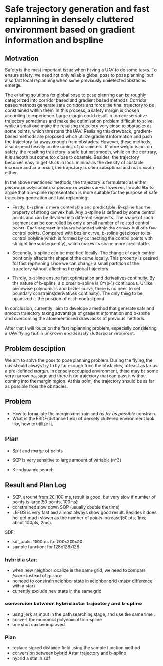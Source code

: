 # Safe trajectory generation and fast replanning in densely cluttered environment based on gradient information and bspline

## Motivation
Safety is the most important issue when having a UAV to do some tasks. To ensure safety, we need not only reliable global pose to pose planning, but also fast local replanning when some previously undetected obstacles emerge.  

The existing solutions for global pose to pose planning can be roughly categorized into corridor based and gradient based methods. Corridor based methods generate safe corridors and force the final trajectory to be constrained within them. In this process, a safety margin is chosen according to experience. Large margin could result in too conservative trajectory sometimes and make the optimization problem difficult to solve, while a small one make the resulting trajectory very close to obstacles at some points, which threatens the UAV. Realizing this drawback, gradient-based methods are proposed which utilize gradient information and push the trajectory far away enough from obstacles. However, these methods also depend heavily on the tuning of parameters. If more weight is put on safety, the resulting trajectory is safe but not smooth, while on the contrary, it is smooth but come too close to obastale. Besides, the trajectory becomes easy to get stuck in local minima as the density of obstacle increase and as a result, the trajectory is often suboptimal and not smooth either.

In the above mentioned methods, the trajectory is formulated as either piecewise polynomials or piecewise bezier curve. However, I would like to argue that a b-spline representation is more suitable for the purpose of safe trajectory generation and fast replanning:

* Firstly, b-spline is more controlable and predictable. B-spline has the property of strong convex hull. Any b-spline is defined by some control points and can be devided into different segments. The shape of each segment can be controlled by only a small number of related control points. Each segment is always bounded within the convex hull of a few control points. Compared with bezier curve, b-spline get closer to its control polyline(which is formed by connecting the control points with straight line subsequently), which makes its shape more predictable.

* Secondly, b-spline can be modified locally. The change of each control point only affects the shape of the curve locally. This property is desired for fast replanning since we can change a small partition of the trajectory without affecting the global trajectory.

* Thirdly, b-spline ensure fast optimization and derivatives continuity. By the nature of b-spline, a _p_ order b-spline is C^(p-1) continuous. Unlike piecewise polynomials and bezier curve, there is no need to set boundary constrains(derivatives continuity). The only thing to be optimized is the position of each control point.

In conclusion, currently I aim to develope a method that generate safe and smooth trajectory taking advantage of gradient information and b-spline and overcoming the aforementioned drawbacks of previous methods. 

After that I will foucs on the fast replanning problem, especially considering a UAV flying fast in unknown and densely cluttered environment.

## Problem desciption
We aim to solve the pose to pose planning problem. During the flying, the uav should always try to fly far enough from the obstacles, at least as far as a pre-defined *margin*. In densely occupied environment, there may be some very narrow passage and there is no trajectory that can pass it without coming into the margin region. At this point, the trajectory should be as far as possible from the obstacles.

## Problem
* How to formulate the margin constrain and _as far as possible_ constrain.
* What is the ESDF(distance field) of densely cluttered environment look like, how to utilize it.

## Plan
* Spilt and merge of points
 - SQP is very sensitive to large amount of variable (n^3)
* Kinodynamic search


## Result and Plan Log
 - SQP, around from 20-100 ms, result is good, but very slow if number of points is large(50 points, 100ms)
 - constrained slow down SQP (usually double the time)
 - LBFGS is very fast and almost always show good result. Besides it does not get much slower as the number of points increase(50 pts, 1ms; about 100pts, 2ms).


 SDF:
 - sdf_tools: 1000ms for 200x200x50
 - sample function:  for 128x128x128

 ### hybrid a star:

 - when new neighbor localize in the same grid, we need to compare _fscore_ instead of _gscore_
 - no need to constrain neighbor state in neighbor grid (major difference with a star) 
 - currently exclude new state in the same grid


### conversion between hybrid astar trajectory and b-spline 

<!-- - The interval of the b-spline should first selected -> ts
- divide every segment of the b-spline into N parts, each part has the time length of tm = ts/N -> N
- sample at j x tm and get some sample points from the trajectory  
- use this points for least squares problem, solved using Eigen
- when N = 4, i.e., we have 5 sample points for each b-spline segment, the matrix of control point is
[[ 0.00833333333333333       , 0.216666666666667,  0.55, + 0.216666666666667, 0.00833333333333333, 0.0]]
[[ 0.0019775390625           , 0.124910481770833,  0.519645182291667        , 0.328076171875     , + 0.0253824869791667, 0.0]]
[[ 0.000260416666666667      , 0.06171875       ,  0.438020833333333        , 0.438020833333333  , + 0.06171875,  0.000260416666666667]]
[[ 0, + 0.0253824869791667   , 0.328076171875   ,  0.519645182291667        , 0.124910481770833  , + 0.0019775390625]]
[[ 0.0,   0.00833333333333331, 0.216666666666667,  0.55,   0.216666666666667, 0.00833333333333333]]

emmm...this does not work.. because you use a high order polynomial to fit a linear function and a piece-constant function. So the result is ill-conditioning. -->

- using jerk as input in the path searching stage, and use the same time .
- convert the monomial polynomial to b-spline
- one shot can be improved




 ### Plan

 - replace signed distance field using the sample function method
 - conversion between bybrid Astar trajectory and b-spline
 - hybrid a star in sdf